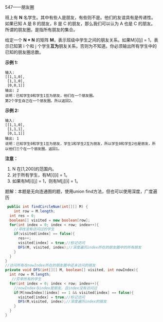 547——朋友圈

班上有 **N** 名学生。其中有些人是朋友，有些则不是。他们的友谊具有是传递性。如果已知 A 是 B 的朋友，B 是 C 的朋友，那么我们可以认为 A 也是 C 的朋友。所谓的朋友圈，是指所有朋友的集合。

给定一个 **N \* N** 的矩阵 **M**，表示班级中学生之间的朋友关系。如果M[i][j] = 1，表示已知第 i 个和 j 个学生**互为**朋友关系，否则为不知道。你必须输出所有学生中的已知的朋友圈总数。

**示例 1:**

```
输入: 
[[1,1,0],
 [1,1,0],
 [0,0,1]]
输出: 2 
说明：已知学生0和学生1互为朋友，他们在一个朋友圈。
第2个学生自己在一个朋友圈。所以返回2。
```

**示例 2:**

```
输入: 
[[1,1,0],
 [1,1,1],
 [0,1,1]]
输出: 1
说明：已知学生0和学生1互为朋友，学生1和学生2互为朋友，所以学生0和学生2也是朋友，所以他们三个在一个朋友圈，返回1。
```

**注意：**

1. N 在[1,200]的范围内。
2. 对于所有学生，有M[i][i] = 1。
3. 如果有M[i][j] = 1，则有M[j][i] = 1。

题解：本题是无向连通图的题，使用union find方法，但也可以使用深度，广度遍历

```java
 public int findCircleNum(int[][] M) {
	int row = M.length;
  int res = 0;
  boolean[] visited = new boolean[row];
  for(int index = 0; index < row; index++){
    //寻找没有访问过的学生
    if(visited[index] == false){
      res++;
      visited[index] = true;//标记访问
      DFS(M, visited, index);//深度遍历index所在的朋友圈中的所有朋友
    }
  }
}
//访问所有在nowIndex所在的朋友圈中还未访问的朋友
private void DFS(int[][] M, boolean[] visited, int nowIndex){
  int row = M.length;
   //穷举所有的学生
  for(int index = 0; index < row; index++){
    //nowIndex与index是朋友，且index没有访问过
    if(M[nowIndex][index] == 1 && visited[index] == false){
      visited[index] = true;//标记访问
      DFS(M,visited, index);//深度遍历index的朋友
    }
  }
}

```

